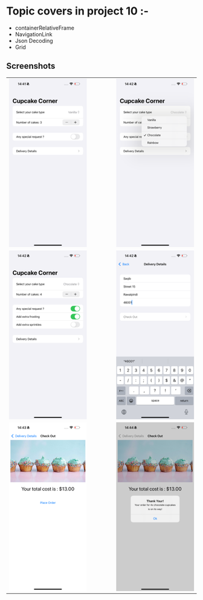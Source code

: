 # Topic covers in project 10 :-

- containerRelativeFrame
- NavigationLink
- Json Decoding
- Grid

## Screenshots
<table align="center">
  <tr>
    <td><img src="ScreenShots/IMG_2904.PNG" width="300"></td>
    <td style="width: 50px;"></td>
    <td><img src="ScreenShots/IMG_2905.PNG" width="300"></td>
  </tr>
   <tr>
    <td><img src="ScreenShots/IMG_2906.PNG" width="300"></td>
    <td style="width: 50px;"></td>
    <td><img src="ScreenShots/IMG_2907.PNG" width="300"></td>
  </tr>
  <tr>
    <td><img src="ScreenShots/IMG_2908.PNG" width="300"></td>
    <td style="width: 50px;"></td>
    <td><img src="ScreenShots/IMG_2909.PNG" width="300"></td>
  </tr>
  
</table>
